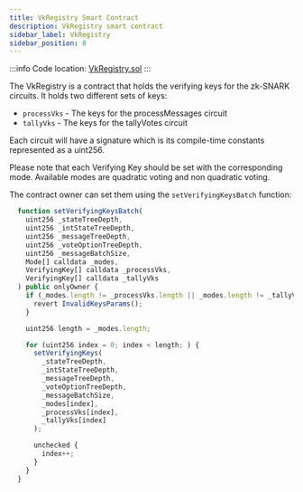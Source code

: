 ```yaml
---
title: VkRegistry Smart Contract
description: VkRegistry smart contract
sidebar_label: VkRegistry
sidebar_position: 8
---
```


:::info
Code location: [VkRegistry.sol](https://github.com/privacy-scaling-explorations/maci/blob/main/contracts/contracts/VkRegistry.sol)
:::

The VkRegistry is a contract that holds the verifying keys for the zk-SNARK circuits. It holds two different sets of keys:

- `processVks` - The keys for the processMessages circuit
- `tallyVks` - The keys for the tallyVotes circuit

Each circuit will have a signature which is its compile-time constants represented as a uint256.

Please note that each Verifying Key should be set with the corresponding mode. Available modes are quadratic voting and non quadratic voting.

The contract owner can set them using the `setVerifyingKeysBatch` function:

```ts
  function setVerifyingKeysBatch(
    uint256 _stateTreeDepth,
    uint256 _intStateTreeDepth,
    uint256 _messageTreeDepth,
    uint256 _voteOptionTreeDepth,
    uint256 _messageBatchSize,
    Mode[] calldata _modes,
    VerifyingKey[] calldata _processVks,
    VerifyingKey[] calldata _tallyVks
  ) public onlyOwner {
    if (_modes.length != _processVks.length || _modes.length != _tallyVks.length) {
      revert InvalidKeysParams();
    }

    uint256 length = _modes.length;

    for (uint256 index = 0; index < length; ) {
      setVerifyingKeys(
        _stateTreeDepth,
        _intStateTreeDepth,
        _messageTreeDepth,
        _voteOptionTreeDepth,
        _messageBatchSize,
        _modes[index],
        _processVks[index],
        _tallyVks[index]
      );

      unchecked {
        index++;
      }
    }
  }
```
